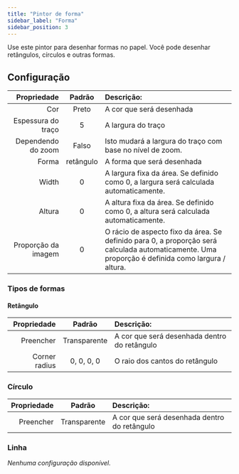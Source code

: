 ```yaml
---
title: "Pintor de forma"
sidebar_label: "Forma"
sidebar_position: 3
---
```



Use este pintor para desenhar formas no papel. Você pode desenhar retângulos, círculos e outras formas.

## Configuração

|         Propriedade |  Padrão   | Descrição:                                                                                                                                       |
| -------------------:|:---------:|:------------------------------------------------------------------------------------------------------------------------------------------------ |
|                 Cor |   Preto   | A cor que será desenhada                                                                                                                         |
|  Espessura do traço |     5     | A largura do traço                                                                                                                               |
|  Dependendo do zoom |   Falso   | Isto mudará a largura do traço com base no nível de zoom.                                                                                        |
|               Forma | retângulo | A forma que será desenhada                                                                                                                       |
|               Width |     0     | A largura fixa da área. Se definido como 0, a largura será calculada automaticamente.                                                            |
|              Altura |     0     | A altura fixa da área. Se definido como 0, a altura será calculada automaticamente.                                                              |
| Proporção da imagem |     0     | O rácio de aspecto fixo da área. Se definido para 0, a proporção será calculada automaticamente. Uma proporção é definida como largura / altura. |

### Tipos de formas

#### Retângulo

|   Propriedade |    Padrão    | Descrição:                                   |
| -------------:|:------------:|:-------------------------------------------- |
|     Preencher | Transparente | A cor que será desenhada dentro do retângulo |
| Corner radius |  0, 0, 0, 0  | O raio dos cantos do retângulo               |

### Círculo

| Propriedade |    Padrão    | Descrição:                                   |
| -----------:|:------------:|:-------------------------------------------- |
|   Preencher | Transparente | A cor que será desenhada dentro do retângulo |

### Linha

*Nenhuma configuração disponível.*
